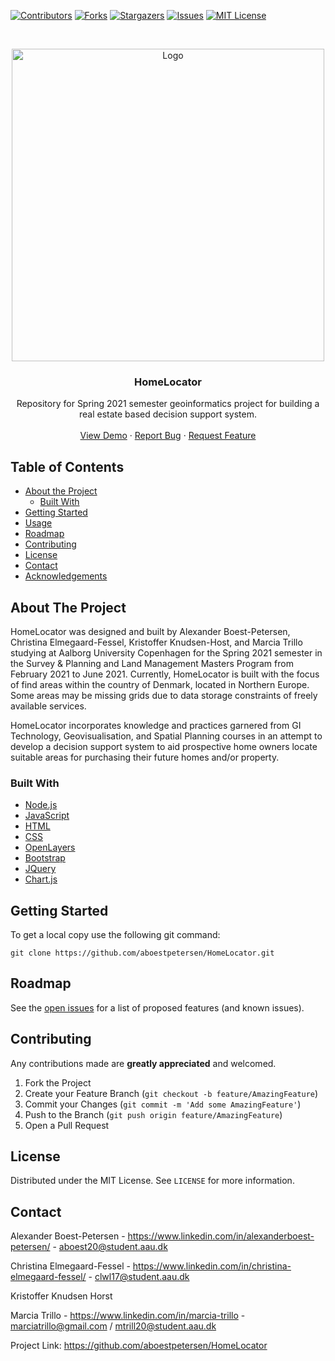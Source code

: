 [![Contributors][contributors-shield]][contributors-url]
[![Forks][forks-shield]][forks-url]
[![Stargazers][stars-shield]][stars-url]
[![Issues][issues-shield]][issues-url]
[![MIT License][license-shield]][license-url]

<!-- PROJECT LOGO -->
<br />
<p align="center">
  <a href="https://github.com/aboestpetersen/HomeLocator">
    <img src="images/HomeLocator Logo.png" alt="Logo" width="500" height="500">
  </a>

  <h3 align="center">HomeLocator</h3>

  <p align="center">
    Repository for Spring 2021 semester geoinformatics project for building a real estate based decision support system.
    <br />
    <br />
    <a href="https://homelocator-aauspring2021.herokuapp.com/">View Demo</a>
    ·
    <a href="https://github.com/aboestpetersen/HomeLocator/issues">Report Bug</a>
    ·
    <a href="https://github.com/aboestpetersen/HomeLocator/issues">Request Feature</a>
  </p>
</p>

<!-- TABLE OF CONTENTS -->
## Table of Contents

* [About the Project](#about-the-project)
  * [Built With](#built-with)
* [Getting Started](#getting-started)
* [Usage](#usage)
* [Roadmap](#roadmap)
* [Contributing](#contributing)
* [License](#license)
* [Contact](#contact)
* [Acknowledgements](#acknowledgements)



<!-- ABOUT THE PROJECT -->
## About The Project

HomeLocator was designed and built by Alexander Boest-Petersen, Christina Elmegaard-Fessel, Kristoffer Knudsen-Host, and Marcia Trillo studying at Aalborg University Copenhagen for the Spring 2021 semester in the Survey \& Planning and Land Management Masters Program from February 2021 to June 2021. Currently, HomeLocator is built with the focus of find areas within the country of Denmark, located in Northern Europe. Some areas may be missing grids due to data storage constraints of freely available services.

HomeLocator incorporates knowledge and practices garnered from GI Technology, Geovisualisation, and Spatial Planning courses in an attempt to develop a decision support system to aid prospective home owners locate suitable areas for purchasing their future homes and/or property.

### Built With
* [Node.js](https://nodejs.org/en/)
* [JavaScript](https://www.javascript.com)
* [HTML](https://www.w3.org)
* [CSS](https://www.w3.org)
* [OpenLayers](https://openlayers.org/)
* [Bootstrap](https://getbootstrap.com)
* [JQuery](https://jquery.com)
* [Chart.js](https://www.chartjs.org/)

<!-- GETTING STARTED -->
## Getting Started

To get a local copy use the following git command:
```
git clone https://github.com/aboestpetersen/HomeLocator.git
```

<!-- ROADMAP -->
## Roadmap

See the [open issues](https://github.com/aboestpetersen/HomeLocator/issues) for a list of proposed features (and known issues).


<!-- CONTRIBUTING -->
## Contributing

Any contributions made are **greatly appreciated** and welcomed.

1. Fork the Project
2. Create your Feature Branch (`git checkout -b feature/AmazingFeature`)
3. Commit your Changes (`git commit -m 'Add some AmazingFeature'`)
4. Push to the Branch (`git push origin feature/AmazingFeature`)
5. Open a Pull Request

<!-- LICENSE -->
## License

Distributed under the MIT License. See `LICENSE` for more information.


<!-- CONTACT -->
## Contact
Alexander Boest-Petersen - https://www.linkedin.com/in/alexanderboest-petersen/ - aboest20@student.aau.dk

Christina Elmegaard-Fessel - https://www.linkedin.com/in/christina-elmegaard-fessel/ - clwl17@student.aau.dk

Kristoffer Knudsen Horst

Marcia Trillo - https://www.linkedin.com/in/marcia-trillo - marciatrillo@gmail.com / mtrill20@student.aau.dk

Project Link: https://github.com/aboestpetersen/HomeLocator


<!-- MARKDOWN LINKS & IMAGES -->
<!-- https://www.markdownguide.org/basic-syntax/#reference-style-links -->
[contributors-shield]: https://img.shields.io/github/contributors/aboestpetersen/HomeLocator?style=plastic
[contributors-url]: https://github.com/aboestpetersen/HomeLocator/graphs/contributors
[forks-shield]: https://img.shields.io/github/forks/aboestpetersen/HomeLocator?style=plastic
[forks-url]: https://github.com/aboestpetersen/HomeLocator/network/members
[stars-shield]: https://img.shields.io/github/stars/aboestpetersen/HomeLocator?style=plastic
[stars-url]: https://github.com/aboestpetersen/HomeLocator/stargazers
[issues-shield]: https://img.shields.io/github/issues/aboestpetersen/HomeLocator?style=plastic
[issues-url]: https://github.com/aboestpetersen/HomeLocator/issues
[license-shield]: https://img.shields.io/github/license/aboestpetersen/HomeLocator?style=plastic
[license-url]: https://github.com/aboestpetersen/HomeLocator/blob/main/LICENSE.txt
[product-screenshot]: images/app_progress.png
